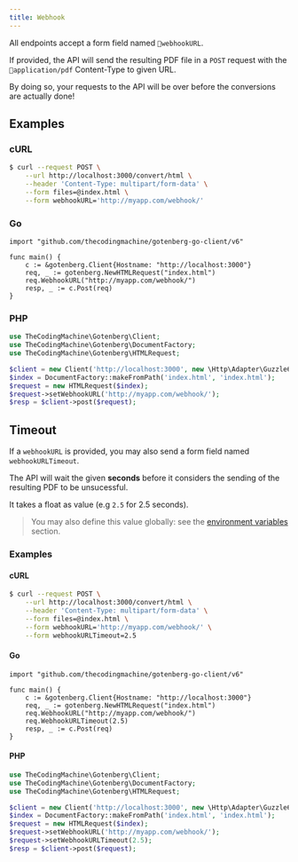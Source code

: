 ```yaml
---
title: Webhook
---
```


All endpoints accept a form field named `webhookURL`.

If provided, the API will send the resulting PDF file in a `POST` request with the `application/pdf` Content-Type
to given URL.

By doing so, your requests to the API will be over before the conversions are actually done!

## Examples

### cURL

```bash
$ curl --request POST \
    --url http://localhost:3000/convert/html \
    --header 'Content-Type: multipart/form-data' \
    --form files=@index.html \
    --form webhookURL='http://myapp.com/webhook/'
```

### Go

```golang
import "github.com/thecodingmachine/gotenberg-go-client/v6"

func main() {
    c := &gotenberg.Client{Hostname: "http://localhost:3000"}
    req, _ := gotenberg.NewHTMLRequest("index.html")
    req.WebhookURL("http://myapp.com/webhook/")
    resp, _ := c.Post(req)
}
```

### PHP

```php
use TheCodingMachine\Gotenberg\Client;
use TheCodingMachine\Gotenberg\DocumentFactory;
use TheCodingMachine\Gotenberg\HTMLRequest;

$client = new Client('http://localhost:3000', new \Http\Adapter\Guzzle6\Client());
$index = DocumentFactory::makeFromPath('index.html', 'index.html');
$request = new HTMLRequest($index);
$request->setWebhookURL('http://myapp.com/webhook/');
$resp = $client->post($request);
```

## Timeout

If a `webhookURL` is provided, you may also send a form field named `webhookURLTimeout`.

The API will wait the given **seconds** before it considers the sending of the resulting PDF to be unsucessful.

It takes a float as value (e.g `2.5` for 2.5 seconds).

> You may also define this value globally: see the [environment variables](#environment_variables.default_webhook_url_timeout) section.

### Examples

#### cURL

```bash
$ curl --request POST \
    --url http://localhost:3000/convert/html \
    --header 'Content-Type: multipart/form-data' \
    --form files=@index.html \
    --form webhookURL='http://myapp.com/webhook/' \
    --form webhookURLTimeout=2.5
```

#### Go

```golang
import "github.com/thecodingmachine/gotenberg-go-client/v6"

func main() {
    c := &gotenberg.Client{Hostname: "http://localhost:3000"}
    req, _ := gotenberg.NewHTMLRequest("index.html")
    req.WebhookURL("http://myapp.com/webhook/")
    req.WebhookURLTimeout(2.5)
    resp, _ := c.Post(req)
}
```

#### PHP

```php
use TheCodingMachine\Gotenberg\Client;
use TheCodingMachine\Gotenberg\DocumentFactory;
use TheCodingMachine\Gotenberg\HTMLRequest;

$client = new Client('http://localhost:3000', new \Http\Adapter\Guzzle6\Client());
$index = DocumentFactory::makeFromPath('index.html', 'index.html');
$request = new HTMLRequest($index);
$request->setWebhookURL('http://myapp.com/webhook/');
$request->setWebhookURLTimeout(2.5);
$resp = $client->post($request);
```
